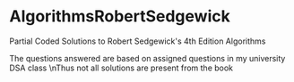 # AlgorithmsRobertSedgewick

Partial Coded Solutions to Robert Sedgewick's 4th Edition Algorithms

The questions answered are based on assigned questions in my university DSA class \nThus not all solutions are present from the book
